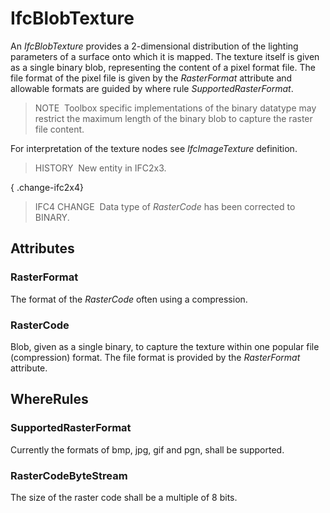 # IfcBlobTexture

An _IfcBlobTexture_ provides a 2-dimensional distribution of the lighting parameters of a surface onto which it is mapped. The texture itself is given as a single binary blob, representing the content of a pixel format file. The file format of the pixel file is given by the _RasterFormat_ attribute and allowable formats are guided by where rule _SupportedRasterFormat_.

> NOTE&nbsp; Toolbox specific implementations of the binary datatype may restrict the maximum length of the binary blob to capture the raster file content.

For interpretation of the texture nodes see _IfcImageTexture_ definition.

> HISTORY&nbsp; New entity in IFC2x3.

{ .change-ifc2x4}
> IFC4 CHANGE&nbsp; Data type of _RasterCode_ has been corrected to BINARY.

## Attributes

### RasterFormat
The format of the _RasterCode_ often using a compression.

### RasterCode
Blob, given as a single binary, to capture the texture within one popular file (compression) format. The file format is provided by the _RasterFormat_ attribute.

## WhereRules

### SupportedRasterFormat
Currently the formats of bmp, jpg, gif and pgn, shall be supported.

### RasterCodeByteStream
The size of the raster code shall be a multiple of 8 bits.
